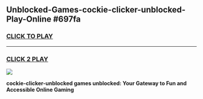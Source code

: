 
## Unblocked-Games-cockie-clicker-unblocked-Play-Online #697fa
<h3>
<a href="https://news.freeplayer.one?title=cockie-clicker-unblocked&ref=3">CLICK TO PLAY</a></h3>
<hr>

<h3>
<a href="https://news.freeplayer.one?title=cockie-clicker-unblocked&ref=3">CLICK 2 PLAY</a>
  
</h3>

<a href="https://news.freeplayer.one?title=cockie-clicker-unblocked&ref=3"><img src="https://clearcache.store/games.png"></a>


**cockie-clicker-unblocked games unblocked: Your Gateway to Fun and Accessible Online Gaming**
